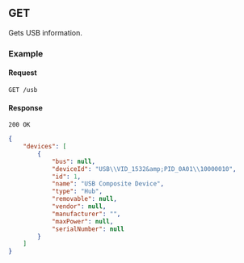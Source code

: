 ## GET

Gets USB information.

### Example

#### Request

`GET /usb`

#### Response

`200 OK`

```json
{
    "devices": [
        {
            "bus": null,
            "deviceId": "USB\\VID_1532&amp;PID_0A01\\10000010",
            "id": 1,
            "name": "USB Composite Device",
            "type": "Hub",
            "removable": null,
            "vendor": null,
            "manufacturer": "",
            "maxPower": null,
            "serialNumber": null
        }
    ]
}
```
